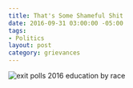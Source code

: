 ```yaml
---
title: That's Some Shameful Shit
date: 2016-09-31 03:00:00 -05:00
tags:
- Politics
layout: post
category: grievances 
---
```

![exit polls 2016 education by race](/images/election.jpg)
